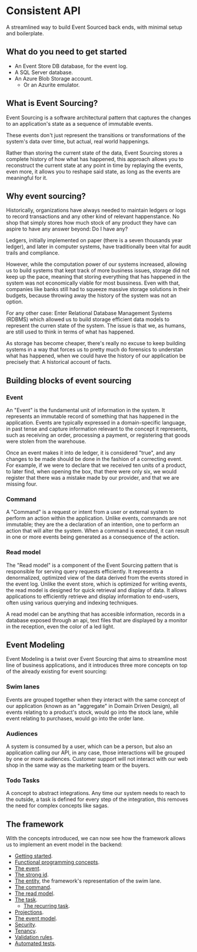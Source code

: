 # Consistent API
A streamlined way to build Event Sourced back ends, with minimal setup and boilerplate.

## What do you need to get started
- An Event Store DB database, for the event log.
- A SQL Server database.
- An Azure Blob Storage account.
  - Or an Azurite emulator.

## What is Event Sourcing?
Event Sourcing is a software architectural pattern that captures the changes to an application's state as a sequence of immutable events.

These events don't just represent the transitions or transformations of the system's data over time, but actual, real world happenings.

Rather than storing the current state of the data, Event Sourcing stores a complete history of how what has happened, this approach allows you to reconstruct the current state at any point in time by replaying the events, even more, it allows you to reshape said state, as long as the events are meaningful for it.

## Why event sourcing?
Historically, organizations have always needed to maintain ledgers or logs to record transactions and any other kind of relevant happenstance. No shop that simply stores how much stock of any product they have can aspire to have any answer beyond: Do I have any?

Ledgers, initially implemented on paper (there is a seven thousands year ledger), and later in computer systems, have traditionally been vital for audit trails and compliance.

However, while the computation power of our systems increased, allowing us to build systems that kept track of more business issues, storage did not keep up the pace, meaning that storing everything that has happened in the system was not economically viable for most bussiness. Even with that, companies like banks still had to squeeze massive storage solutions in their budgets, because throwing away the history of the system was not an option.

For any other case: Enter Relational Database Management Systems (RDBMS) which allowed us to build storage efficient data models to represent the curren state of the system. The issue is that we, as humans, are still used to think in terms of what has happened.

As storage has become cheaper, there's really no excuse to keep building systems in a way that forces us to pretty much do forensics to understan what has happened, when we could have the history of our application be precisely that: A historical account of facts.

## Building blocks of event sourcing
### Event
An "Event" is the fundamental unit of information in the system. It represents an immutable record of something that has happened in the application. Events are typically expressed in a domain-specific language, in past tense and capture information relevant to the concept it represents, such as receiving an order, processing a payment, or registering that goods were stolen from the warehouse.

Once an event makes it into de ledger, it is considered "true", and any changes to be made should be done in the fashion of a correcting event. For example, if we were to declare that we received ten units of a product, to later find, when opening the box, that there were only six, we would register that there was a mistake made by our provider, and that we are missing four.

### Command
A "Command" is a request or intent from a user or external system to perform an action within the application. Unlike events, commands are not immutable; they are the a declaration of an intention, one to perform an action that will alter the system. When a command is executed, it can result in one or more events being generated as a consequence of the action.

### Read model
The "Read model" is a component of the Event Sourcing pattern that is responsible for serving query requests efficiently. It represents a denormalized, optimized view of the data derived from the events stored in the event log. Unlike the event store, which is optimized for writing events, the read model is designed for quick retrieval and display of data. It allows applications to efficiently retrieve and display information to end-users, often using various querying and indexing techniques.

A read model can be anything that has accesible information, records in a database exposed through an api, text files that are displayed by a monitor in the reception, even the color of a led light.

## Event Modeling
Event Modeling is a twist over Event Sourcing that aims to streamline most line of business applications, and it introduces three more concepts on top of the already existing for event sourcing:

### Swim lanes
Events are grouped together when they interact with the same concept of our application (known as an "aggregate" in Domain Driven Design), all events relating to a product's stock, would go into the stock lane, while event relating to purchases, would go into the order lane.

### Audiences
A system is consumed by a user, which can be a person, but also an application calling our API, in any case, those interactions will be grouped by one or more audiences. Customer support will not interact with our web shop in the same way as the marketing team or the buyers.

### Todo Tasks
A concept to abstract integrations. Any time our system needs to reach to the outside, a task is defined for every step of the integration, this removes the need for complex concepts like sagas.

## The framework
With the concepts introduced, we can now see how the framework allows us to implement an event model in the backend:

- [Getting started](./framework/getting-started.md).
- [Functional programming concepts](./framework/functional-programming-concepts.md).
- [The event](./framework/event.md).
- [The strong id](./framework/strong-id.md).
- [The entity](./framework/entity.md), the framework's representation of the swim lane.
- [The command](./framework/command.md).
- [The read model](./framework/read-model.md).
- [The task](./framework/todo-task.md).
  - [The recurring task](./framework/recurring-todo-task.md).
- [Projections](./framework/projection.md).
- [The event model](./framework/event-model.md).
- [Security](./framework/security.md).
- [Tenancy](./framework/tenancy.md).
- [Validation rules](./framework/validation-rules.md).
- [Automated tests](./framework/testing.md).
